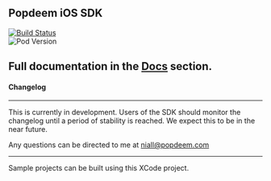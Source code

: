 
## Popdeem iOS SDK
[![Build Status](https://travis-ci.org/Popdeem/Popdeem-SDK-iOS.svg)](https://travis-ci.org/Popdeem/Popdeem-SDK-iOS)  
![Pod Version](https://img.shields.io/cocoapods/v/PopdeemSDK.svg)

Full documentation in the [Docs](https://github.com/Popdeem/Popdeem-SDK-iOS/tree/master/Docs "iOS Docs") section.
-----
#### Changelog
-----
This is currently in development. Users of the SDK should monitor the changelog until a period of stability is reached. We expect this to be in the near future.

Any questions can be directed to me at niall@popdeem.com

-----
Sample projects can be built using this XCode project.
